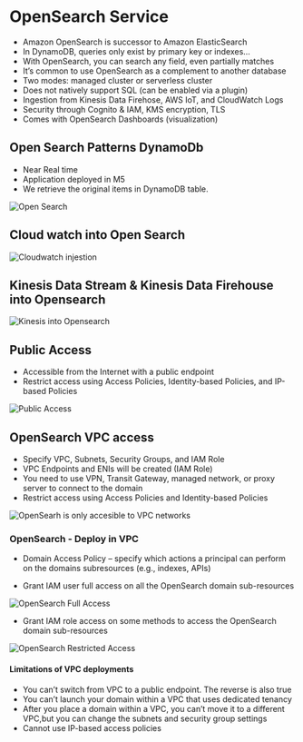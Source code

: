 # OpenSearch Service

- Amazon OpenSearch is successor to Amazon ElasticSearch
- In DynamoDB, queries only exist by primary key or indexes…
- With OpenSearch, you can search any field, even partially matches
- It’s common to use OpenSearch as a complement to another database
- Two modes: managed cluster or serverless cluster
- Does not natively support SQL (can be enabled via a plugin)
- Ingestion from Kinesis Data Firehose, AWS IoT, and CloudWatch Logs
- Security through Cognito & IAM, KMS encryption, TLS
- Comes with OpenSearch Dashboards (visualization)

## Open Search Patterns DynamoDb

- Near Real time
- Application deployed in M5
- We retrieve the original items in DynamoDB table.

![Open Search](./opensearch.png)

## Cloud watch into Open Search

![Cloudwatch injestion](./opensearch_cloudwatch.png)

## Kinesis Data Stream & Kinesis Data Firehouse into Opensearch

![Kinesis into Opensearch](./opensearch_kinesis.png)

## Public Access

- Accessible from the Internet with a public endpoint
- Restrict access using Access Policies, Identity-based Policies, and IP-based Policies

![Public Access](./opensearch_public_access.png)

## OpenSearch VPC access

- Specify VPC, Subnets, Security Groups, and IAM Role
- VPC Endpoints and ENIs will be created (IAM Role)
- You need to use VPN, Transit Gateway, managed network, or proxy server to connect to the domain
- Restrict access using Access Policies and Identity-based Policies

![OpenSearh is only accesible to VPC networks](./opensearch_vpc_access.png)

### OpenSearch - Deploy in VPC

- Domain Access Policy – specify which actions a principal can perform on the domains subresources (e.g., indexes, APIs)

- Grant IAM user full access on all the OpenSearch domain sub-resources

![OpenSearch Full Access](./opensearch_vpc_full_access_iam.png)

- Grant IAM role access on some methods to access the OpenSearch domain sub-resources

![OpenSearch Restricted Access](./opensearch_vpc_restricted_access_iam.png)

#### Limitations of VPC deployments

- You can’t switch from VPC to a public endpoint. The reverse is also true
- You can’t launch your domain within a VPC that uses dedicated tenancy
- After you place a domain within a VPC, you can’t move it to a different VPC,but you can change the subnets and security group settings
- Cannot use IP-based access policies